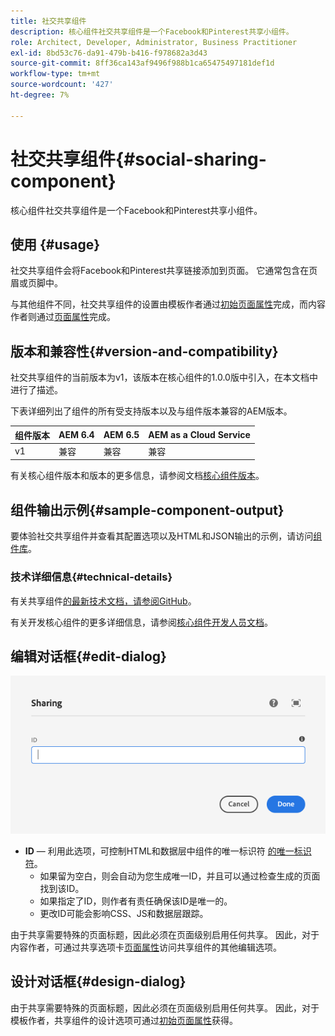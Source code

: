 ```yaml
---
title: 社交共享组件
description: 核心组件社交共享组件是一个Facebook和Pinterest共享小组件。
role: Architect, Developer, Administrator, Business Practitioner
exl-id: 8bd53c76-da91-479b-b416-f978682a3d43
source-git-commit: 8ff36ca143af9496f988b1ca65475497181def1d
workflow-type: tm+mt
source-wordcount: '427'
ht-degree: 7%

---
```


# 社交共享组件{#social-sharing-component}

核心组件社交共享组件是一个Facebook和Pinterest共享小组件。

## 使用 {#usage}

社交共享组件会将Facebook和Pinterest共享链接添加到页面。 它通常包含在页眉或页脚中。

与其他组件不同，社交共享组件的设置由模板作者通过[初始页面属性](https://docs.adobe.com/content/help/en/experience-manager-cloud-service/sites/authoring/features/templates.html)完成，而内容作者则通过[页面属性](https://docs.adobe.com/content/help/zh-Hans/experience-manager-cloud-service/sites/authoring/fundamentals/page-properties.html)完成。

## 版本和兼容性{#version-and-compatibility}

社交共享组件的当前版本为v1，该版本在核心组件的1.0.0版中引入，在本文档中进行了描述。

下表详细列出了组件的所有受支持版本以及与组件版本兼容的AEM版本。

| 组件版本 | AEM 6.4 | AEM 6.5 | AEM as a Cloud Service |
|--- |--- |--- |---|
| v1 | 兼容 | 兼容 | 兼容 |

有关核心组件版本和版本的更多信息，请参阅文档[核心组件版本](/help/versions.md)。

## 组件输出示例{#sample-component-output}

要体验社交共享组件并查看其配置选项以及HTML和JSON输出的示例，请访问[组件库](https://adobe.com/go/aem_cmp_library_sharing)。

### 技术详细信息{#technical-details}

有关共享组件[的最新技术文档，请参阅GitHub](https://adobe.com/go/aem_cmp_tech_sharing_v1)。

有关开发核心组件的更多详细信息，请参阅[核心组件开发人员文档](/help/developing/overview.md)。

## 编辑对话框{#edit-dialog}

![共享组件的编辑对话框](/help/assets/sharing-edit.png)

* **ID**  — 利用此选项，可控制HTML和数据层中组件的唯一标识符 [的唯一标识符](/help/developing/data-layer/overview.md)。
   * 如果留为空白，则会自动为您生成唯一ID，并且可以通过检查生成的页面找到该ID。
   * 如果指定了ID，则作者有责任确保该ID是唯一的。
   * 更改ID可能会影响CSS、JS和数据层跟踪。

由于共享需要特殊的页面标题，因此必须在页面级别启用任何共享。 因此，对于内容作者，可通过共享选项卡[页面属性](https://docs.adobe.com/content/help/en/experience-manager-cloud-service/sites/authoring/fundamentals/page-properties.html)访问共享组件的其他编辑选项。

## 设计对话框{#design-dialog}

由于共享需要特殊的页面标题，因此必须在页面级别启用任何共享。 因此，对于模板作者，共享组件的设计选项可通过[初始页面属性](https://docs.adobe.com/content/help/en/experience-manager-cloud-service/sites/authoring/features/templates.html)获得。
